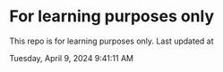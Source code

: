 # For learning purposes only
This repo is for learning purposes only.
Last updated at

Tuesday, April 9, 2024 9:41:11 AM

